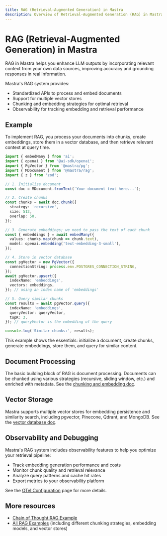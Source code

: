 ```yaml
---
title: RAG (Retrieval-Augmented Generation) in Mastra
description: Overview of Retrieval-Augmented Generation (RAG) in Mastra, detailing its capabilities for enhancing LLM outputs with relevant context.
---
```


# RAG (Retrieval-Augmented Generation) in Mastra

RAG in Mastra helps you enhance LLM outputs by incorporating relevant context from your own data sources, improving accuracy and grounding responses in real information.

Mastra's RAG system provides:

- Standardized APIs to process and embed documents
- Support for multiple vector stores
- Chunking and embedding strategies for optimal retrieval
- Observability for tracking embedding and retrieval performance

## Example

To implement RAG, you process your documents into chunks, create embeddings, store them in a vector database, and then retrieve relevant context at query time.

```ts showLineNumbers copy
import { embedMany } from 'ai';
import { openai } from '@ai-sdk/openai';
import { PgVector } from '@mastra/pg';
import { MDocument } from '@mastra/rag';
import { z } from 'zod';

// 1. Initialize document
const doc = MDocument.fromText(`Your document text here...`);

// 2. Create chunks
const chunks = await doc.chunk({
  strategy: 'recursive',
  size: 512,
  overlap: 50,
});

// 3. Generate embeddings; we need to pass the text of each chunk
const { embeddings } = await embedMany({
  values: chunks.map(chunk => chunk.text),
  model: openai.embedding('text-embedding-3-small'),
});

// 4. Store in vector database
const pgVector = new PgVector({
  connectionString: process.env.POSTGRES_CONNECTION_STRING,
});
await pgVector.upsert({
  indexName: 'embeddings',
  vectors: embeddings,
}); // using an index name of 'embeddings'

// 5. Query similar chunks
const results = await pgVector.query({
  indexName: 'embeddings',
  queryVector: queryVector,
  topK: 3,
}); // queryVector is the embedding of the query

console.log('Similar chunks:', results);
```

This example shows the essentials: initialize a document, create chunks, generate embeddings, store them, and query for similar content.

## Document Processing

The basic building block of RAG is document processing. Documents can be chunked using various strategies (recursive, sliding window, etc.) and enriched with metadata. See the [chunking and embedding doc](./chunking-and-embedding).

## Vector Storage

Mastra supports multiple vector stores for embedding persistence and similarity search, including pgvector, Pinecone, Qdrant, and MongoDB. See the [vector database doc](./vector-databases).

## Observability and Debugging

Mastra's RAG system includes observability features to help you optimize your retrieval pipeline:

- Track embedding generation performance and costs
- Monitor chunk quality and retrieval relevance
- Analyze query patterns and cache hit rates
- Export metrics to your observability platform

See the [OTel Configuration](/docs/reference/observability/otel-tracing/otel-config) page for more details.

## More resources

- [Chain of Thought RAG Example](/docs/examples/rag/usage/cot-rag)
- [All RAG Examples](/docs/examples/) (including different chunking strategies, embedding models, and vector stores)
